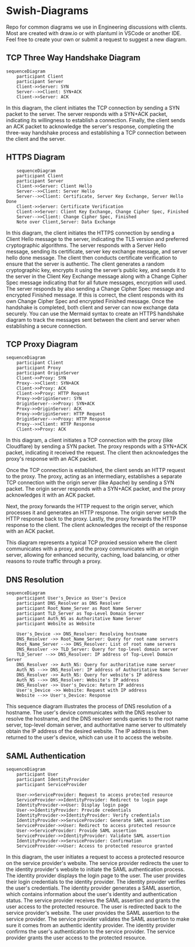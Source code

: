 # Swish-Diagrams
Repo for common diagrams we use in Engineering discussions with clients.  Most are created with draw.io or with plantuml in VSCode or another IDE.  Feel free to create your own or submit a request to suggest a new diagram.

## TCP Three Way Handshake Diagram

```mermaid
sequenceDiagram
    participant Client
    participant Server
    Client->>Server: SYN
    Server-->>Client: SYN+ACK
    Client->>Server: ACK
```

In this diagram, the client initiates the TCP connection by sending a SYN packet to the server. 
The server responds with a SYN+ACK packet, indicating its willingness to establish a connection. 
Finally, the client sends an ACK packet to acknowledge the server's response, completing the three-way handshake process and establishing a TCP connection between the client and the server.

## HTTPS Diagram

```mermaid
    sequenceDiagram
    participant Client
    participant Server
    Client->>Server: Client Hello
    Server-->>Client: Server Hello
    Server-->>Client: Certificate, Server Key Exchange, Server Hello Done
    Client->>Server: Certificate Verification
    Client->>Server: Client Key Exchange, Change Cipher Spec, Finished
    Server-->>Client: Change Cipher Spec, Finished
    Note over Client,Server: Data Exchange
```

In this diagram, the client initiates the HTTPS connection by sending a Client Hello message to the server, indicating the TLS version and preferred cryptographic algorithms. The server responds with a Server Hello message, sending its certificate, server key exchange message, and server hello done message. 
The client then conducts certificate verification to ensure that the server is authentic. The client generates a random cryptographic key, encrypts it using the server’s public key, and sends it to the server in the Client Key Exchange message along with a Change Cipher Spec message indicating that for all future messages, encryption will used. 
The server responds by also sending a Change Cipher Spec message and encrypted Finished message. If this is correct, the client responds with its own Change Cipher Spec and encrypted Finished message. Once the handshake is completed, both client and server can now exchange data securely. 
You can use the Mermaid syntax to create an HTTPS handshake diagram to track the messages sent between the client and server when establishing a secure connection.

## TCP Proxy Diagram

```mermaid
sequenceDiagram
    participant Client
    participant Proxy
    participant OriginServer
    Client->>Proxy: SYN
    Proxy-->>Client: SYN+ACK
    Client->>Proxy: ACK
    Client->>Proxy: HTTP Request
    Proxy->>OriginServer: SYN
    OriginServer-->>Proxy: SYN+ACK
    Proxy->>OriginServer: ACK
    Proxy->>OriginServer: HTTP Request
    OriginServer-->>Proxy: HTTP Response
    Proxy-->>Client: HTTP Response
    Client->>Proxy: ACK
```

In this diagram, a client initiates a TCP connection with the proxy (like Cloudflare) by sending a SYN packet. The proxy responds with a SYN+ACK packet, indicating it received the request. The client then acknowledges the proxy's response with an ACK packet. 

Once the TCP connection is established, the client sends an HTTP request to the proxy. The proxy, acting as an intermediary, establishes a separate TCP connection with the origin server (like Apache) by sending a SYN packet. The origin server responds with a SYN+ACK packet, and the proxy acknowledges it with an ACK packet.

Next, the proxy forwards the HTTP request to the origin server, which processes it and generates an HTTP response. The origin server sends the HTTP response back to the proxy. Lastly, the proxy forwards the HTTP response to the client. The client acknowledges the receipt of the response with an ACK packet.

This diagram represents a typical TCP proxied session where the client communicates with a proxy, and the proxy communicates with an origin server, allowing for enhanced security, caching, load balancing, or other reasons to route traffic through a proxy.

## DNS Resolution

```mermaid
sequenceDiagram
    participant User's_Device as User's Device
    participant DNS_Resolver as DNS Resolver
    participant Root_Name_Server as Root Name Server
    participant TLD_Server as Top-Level Domain Server
    participant Auth_NS as Authoritative Name Server
    participant Website as Website

    User's_Device ->> DNS_Resolver: Resolving hostname
    DNS_Resolver ->> Root_Name_Server: Query for root name servers
    Root_Name_Server -->> DNS_Resolver: List of root name servers
    DNS_Resolver ->> TLD_Server: Query for top-level domain server
    TLD_Server -->> DNS_Resolver: IP address of Top-Level Domain Server
    DNS_Resolver ->> Auth_NS: Query for authoritative name server
    Auth_NS -->> DNS_Resolver: IP address of Authoritative Name Server
    DNS_Resolver ->> Auth_NS: Query for website's IP address
    Auth_NS -->> DNS_Resolver: Website's IP address
    DNS_Resolver ->> User's_Device: Return IP address
    User's_Device ->> Website: Request with IP address
    Website -->> User's_Device: Response
```

This sequence diagram illustrates the process of DNS resolution of a hostname. The user's device communicates with the DNS resolver to resolve the hostname, and the DNS resolver sends queries to the root name server, top-level domain server, and authoritative name server to ultimately obtain the IP address of the desired website. The IP address is then returned to the user's device, which can use it to access the website.




## SAML Authentication

```mermaid
sequenceDiagram
    participant User
    participant IdentityProvider
    participant ServiceProvider

    User->>ServiceProvider: Request to access protected resource
    ServiceProvider->>IdentityProvider: Redirect to login page
    IdentityProvider->>User: Display login page
    User->>IdentityProvider: Provide credentials
    IdentityProvider->>IdentityProvider: Verify credentials
    IdentityProvider->>ServiceProvider: Generate SAML assertion
    ServiceProvider->>User: Redirect to access protected resource
    User->>ServiceProvider: Provide SAML assertion
    ServiceProvider->>IdentityProvider: Validate SAML assertion
    IdentityProvider->>ServiceProvider: Confirmation
    ServiceProvider->>User: Access to protected resource granted
```

In this diagram, the user initiates a request to access a protected resource on the service provider's website.
The service provider redirects the user to the identity provider's website to initiate the SAML authentication process.
The identity provider displays the login page to the user.
The user provides their login credentials to the identity provider.
The identity provider verifies the user's credentials.
The identity provider generates a SAML assertion, which contains information about the user's identity and authentication status.
The service provider receives the SAML assertion and grants the user access to the protected resource.
The user is redirected back to the service provider's website.
The user provides the SAML assertion to the service provider.
The service provider validates the SAML assertion to make sure it comes from an authentic identity provider.
The identity provider confirms the user's authentication to the service provider.
The service provider grants the user access to the protected resource.
